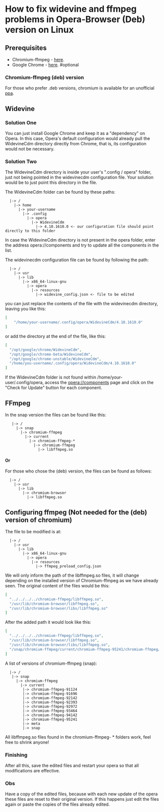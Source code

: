 # How to fix widevine and ffmpeg problems in Opera-Browser (Deb) version on Linux

## Prerequisites
  - Chromium-ffmpeg - [here](https://snapcraft.io/chromium-ffmpeg).
  - Google Chrome -  [here](https://www.google.pt/intl/pt-PT/chrome/). #optional
### Chromium-ffmpeg (deb) version
  For those who prefer .deb versions, chromium is available for an unofficial [ppa](https://launchpad.net/~xalt7x/+archive/ubuntu/chromium-deb-vaapi).
  
## Widevine

### Solution One
  You can just install Google Chrome and keep it as a "dependency" on Opera. In this case, Opera's default configuration would already pull the WidevineCdm directory directly from Chrome, that is, its configuration would not be necessary.
  
### Solution Two
  The WidevineCdm directory is inside your user's ".config / opera" folder, just not being pointed in the widevinecdm configuration file. Your solution would be to just point this directory in the file.
  
The WidevineCdm folder can be found by these paths:
```
  |-> /
    |-> home
      |-> your-username
        |-> .config
          |-> opera
            |-> WidevineCdm
              |-> 4.10.1610.0 <- our configuration file should point directly to this folder
```
In case the WidevineCdm directory is not present in the opera folder, enter the address opera://components and try to update all the components in the list.

The widevinecdm configuration file can be found by following the path:
```
  |-> /
    |-> usr
      |-> lib
        |-> x86_64-linux-gnu
          |-> opera
            |-> resources
              |-> widevine_config.json <- file to be edited

```
you can just replace the contents of the file with the widevinecdm directory, leaving you like this:
```json
[
    "/home/your-username/.config/opera/WidevineCdm/4.10.1610.0"
]
```
or add the directory at the end of the file, like this:
```json
[
  "/opt/google/chrome/WidevineCdm",
  "/opt/google/chrome-beta/WidevineCdm",
  "/opt/google/chrome-unstable/WidevineCdm",
  "/home/you-username/.config/opera/WidevineCdm/4.10.1610.0"
]
```
If the WidevineCdm folder is not found within /home/your-user/.config/opera, access the [opera://components](opera://components) page and click on the "Check for Update" button for each component.

## FFmpeg
  In the snap version the files can be found like this:
```
   |-> /
     |-> snap
       |-> chromium-ffmpeg
         |-> current
           |-> chromium-ffmpeg-*
             |-> chromium-ffmpeg
               |-> libffmpeg.so
```
#### Or
  For those who chose the (deb) version, the files can be found as follows:
```
  |-> /
    |-> usr
      |-> lib
        |-> chromium-browser
          |-> libffmpeg.so
```
## Configuring ffmpeg (Not needed for the (deb) version of chromium)
  The file to be modified is at:
```
  |-> /
    |-> usr
      |-> lib
        |-> x86_64-linux-gnu
          |-> opera
            |-> resources
              |-> ffmpeg_preload_config.json
```
  We will only inform the path of the libffmpeg.so files, it will change depending on the installed version of Chromium-ffmpeg as we have already seen.
  The original content of the files would be this:
```json
[
  "../../../../chromium-ffmpeg/libffmpeg.so",
  "/usr/lib/chromium-browser/libffmpeg.so",
  "/usr/lib/chromium-browser/libs/libffmpeg.so"
]
```
  After the added path it would look like this:
```json
[
  "../../../../chromium-ffmpeg/libffmpeg.so",
  "/usr/lib/chromium-browser/libffmpeg.so",
  "/usr/lib/chromium-browser/libs/libffmpeg.so",
  "/snap/chromium-ffmpeg/current/chromium-ffmpeg-95241/chromium-ffmpeg/libffmpeg.so"
]
```
  A list of versions of chromium-ffmpeg (snap):
  ```
    |-> /
     |-> snap
       |-> chromium-ffmpeg
         |-> current
          |-> chromium-ffmpeg-91124
          |-> chromium-ffmpeg-91696
          |-> chromium-ffmpeg-92142
          |-> chromium-ffmpeg-92393
          |-> chromium-ffmpeg-92972
          |-> chromium-ffmpeg-93464
          |-> chromium-ffmpeg-94142
          |-> chromium-ffmpeg-95241
          |-> meta
          |-> snap
  ```
  All libffmpeg.so files found in the chromium-ffmpeg- * folders work, feel free to shrink anyone!
  
### Finishing
  After all this, save the edited files and restart your opera so that all modifications are effective.
  
### Obs
  Have a copy of the edited files, because with each new update of the opera these files are reset to their original version. If this happens just edit the files again or paste the copies of the files already edited.
